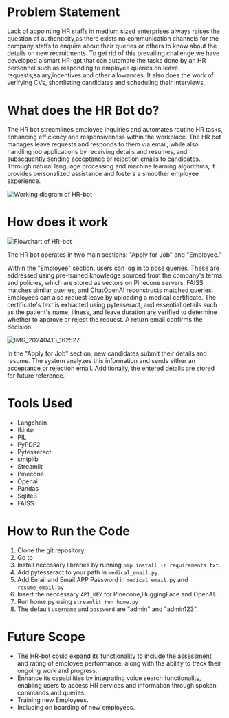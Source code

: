 # Problem Statement
Lack of appointing HR staffs in medium sized enterprises always raises the question of authenticity,as there exists no communication channels for the company staffs to enquire about their queries or others to know about the details on new recruitments.
To get rid of this prevailing challenge,we have developed a smart HR-gpt that can automate the tasks done by an HR personnel such as responding to employee queries on leave requests,salary,incentives and other allowances. It also does the work of verifying CVs, shortlisting candidates and scheduling their interviews.

# What does the HR Bot do?
The HR bot streamlines employee inquiries and automates routine HR tasks, enhancing efficiency and responsiveness within the workplace. The HR bot manages leave requests and responds to them via email, while also handling job applications by receiving details and resumes, and subsequently sending acceptance or rejection emails to candidates. Through natural language processing and machine learning algorithms, it provides personalized assistance and fosters a smoother employee experience.

![Working diagram of HR-bot](https://github.com/HardpointConsulting/HardpointHackathon_2024/assets/97967333/950d346a-31f3-4ca5-8033-61ffe411e60e)


# How does it work
   
   ![Flowchart of HR-bot](https://github.com/HardpointConsulting/HardpointHackathon_2024/assets/97967333/504f3290-d854-428c-bfc7-072803f17193)
   
The HR bot operates in two main sections: "Apply for Job" and "Employee."

Within the "Employee" section, users can log in to pose queries. These are addressed using pre-trained knowledge sourced from the company's terms and policies, which are stored as vectors on Pinecone servers. FAISS matches similar queries, and ChatOpenAI reconstructs matched queries. Employees can also request leave by uploading a medical certificate. The certificate's text is extracted using pytesseract, and essential details such as the patient's name, illness, and leave duration are verified to determine whether to approve or reject the request. A return email confirms the decision.

![IMG_20240413_162527](https://github.com/HardpointConsulting/HardpointHackathon_2024/assets/97967333/0f298291-45ee-4a6e-b52e-6adfeec2d6bf)

In the "Apply for Job" section, new candidates submit their details and resume. The system analyzes this information and sends either an acceptance or rejection email. Additionally, the entered details are stored for future reference.

   

# Tools Used
* Langchain
* tkinter
* PIL
* PyPDF2
* Pytesseract
* smtplib
* Streamlit
* Pinecone
* Openai
* Pandas
* Sqlite3
* FAISS

# How to Run the Code
1. Clone the git repository.
2. Go to 
3. Install necessary libraries by running ```pip install -r requirements.txt```.
4. Add pytesseract to your path in ```medical_email.py```.
5. Add Email and Email APP Password in ```medical_email.py``` and ```resume_email.py```
6. Insert the neccessary ```API_KEY``` for Pinecone,HuggingFace and OpenAI.
7. Run home.py using ```streamlit run home.py```
8. The default ```username``` and ```password``` are "admin" and "admin123".

# Future Scope
* The HR-bot could expand its functionality to include the assessment and rating of employee performance, along with the ability to track their ongoing work and progress.
* Enhance its capabilities by integrating voice search functionality, enabling users to access HR services and information through spoken commands and queries.
* Training new Employees.
* Including on boarding of new employees.
